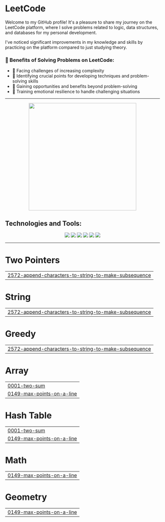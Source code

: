 # LeetCode
Welcome to my GitHub profile! It's a pleasure to share my journey on the LeetCode platform, where I solve problems related to logic, data structures, and databases for my personal development. 

I've noticed significant improvements in my knowledge and skills by practicing on the platform compared to just studying theory.

### 🚀 Benefits of Solving Problems on LeetCode:
- 🌟 Facing challenges of increasing complexity
- 🧠 Identifying crucial points for developing techniques and problem-solving skills
- 💼 Gaining opportunities and benefits beyond problem-solving
- 💪 Training emotional resilience to handle challenging situations

---

<p align="center">
  <img src="https://media.giphy.com/media/LmNwrBhejkK9EFP504/giphy.gif" width="350">
</p>

## Technologies and Tools:

<p align="center">
  <img src="https://img.shields.io/badge/Python-3776AB?style=for-the-badge&logo=python&logoColor=white" />
  <img src="https://img.shields.io/badge/Java-007396?style=for-the-badge&logo=java&logoColor=white" />
  <img src="https://img.shields.io/badge/Django-092E20?style=for-the-badge&logo=django&logoColor=white" />
  <img src="https://img.shields.io/badge/Flask-000000?style=for-the-badge&logo=flask&logoColor=white" />
  <img src="https://img.shields.io/badge/MySQL-4479A1?style=for-the-badge&logo=mysql&logoColor=white" />
  <img src="https://img.shields.io/badge/Spring-6DB33F?style=for-the-badge&logo=spring&logoColor=white" />
</p>

---

# Two Pointers
|  |
| ------- |
| [2572-append-characters-to-string-to-make-subsequence](https://github.com/Felipecardosovargas/LeetCode/tree/master/2572-append-characters-to-string-to-make-subsequence) |
# String
|  |
| ------- |
| [2572-append-characters-to-string-to-make-subsequence](https://github.com/Felipecardosovargas/LeetCode/tree/master/2572-append-characters-to-string-to-make-subsequence) |
# Greedy
|  |
| ------- |
| [2572-append-characters-to-string-to-make-subsequence](https://github.com/Felipecardosovargas/LeetCode/tree/master/2572-append-characters-to-string-to-make-subsequence) |
# Array
|  |
| ------- |
| [0001-two-sum](https://github.com/Felipecardosovargas/LeetCode/tree/master/0001-two-sum) |
| [0149-max-points-on-a-line](https://github.com/Felipecardosovargas/LeetCode/tree/master/0149-max-points-on-a-line) |
# Hash Table
|  |
| ------- |
| [0001-two-sum](https://github.com/Felipecardosovargas/LeetCode/tree/master/0001-two-sum) |
| [0149-max-points-on-a-line](https://github.com/Felipecardosovargas/LeetCode/tree/master/0149-max-points-on-a-line) |
# Math
|  |
| ------- |
| [0149-max-points-on-a-line](https://github.com/Felipecardosovargas/LeetCode/tree/master/0149-max-points-on-a-line) |
# Geometry
|  |
| ------- |
| [0149-max-points-on-a-line](https://github.com/Felipecardosovargas/LeetCode/tree/master/0149-max-points-on-a-line) |
